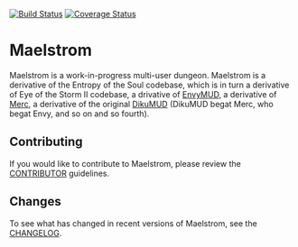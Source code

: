 [![Build Status](https://travis-ci.org/zachflower/maelstrom-mud.svg?branch=master)](https://travis-ci.org/zachflower/maelstrom-mud) [![Coverage Status](https://coveralls.io/repos/zachflower/maelstrom-mud/badge.svg?branch=master&service=github)](https://coveralls.io/github/zachflower/maelstrom-mud?branch=master)

# Maelstrom

Maelstrom is a work-in-progress multi-user dungeon. Maelstrom is a derivative of the Entropy of the Soul codebase, which is in turn a derivative of Eye of the Storm II codebase, a drivative of [EnvyMUD](https://en.wikipedia.org/wiki/EnvyMUD), a derivative of [Merc](https://en.wikipedia.org/wiki/Merc_(MUD)), a derivative of the original [DikuMUD](https://en.wikipedia.org/wiki/DikuMUD) (DikuMUD begat Merc, who begat Envy, and so on and so fourth).

## Contributing

If you would like to contribute to Maelstrom, please review the  [CONTRIBUTOR](https://github.com/zachflower/maelstrom-mud/blob/master/CONTRIBUTING.md) guidelines.

## Changes

To see what has changed in recent versions of Maelstrom, see the [CHANGELOG](https://github.com/zachflower/maelstrom-mud/blob/master/CHANGELOG.md).
